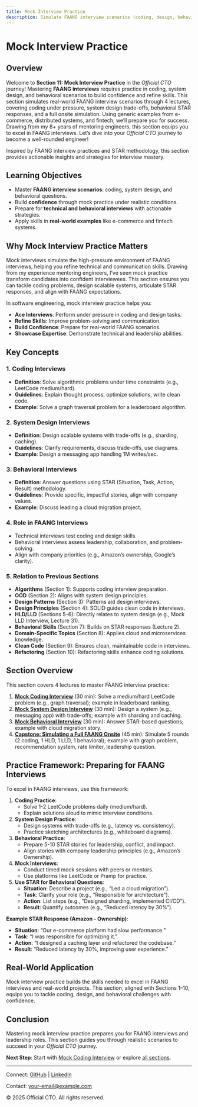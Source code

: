 ```yaml
---
title: Mock Interview Practice
description: Simulate FAANG interview scenarios (coding, design, behavioral) with examples from e-commerce, distributed systems, and fintech to build confidence for interviews.
---
```


# Mock Interview Practice

## Overview
Welcome to **Section 11: Mock Interview Practice** in the *Official CTO* journey! Mastering **FAANG interviews** requires practice in coding, system design, and behavioral scenarios to build confidence and refine skills. This section simulates real-world FAANG interview scenarios through 4 lectures, covering coding under pressure, system design trade-offs, behavioral STAR responses, and a full onsite simulation. Using generic examples from e-commerce, distributed systems, and fintech, we’ll prepare you for success. Drawing from my 8+ years of mentoring engineers, this section equips you to excel in FAANG interviews. Let’s dive into your *Official CTO* journey to become a well-rounded engineer!

Inspired by FAANG interview practices and STAR methodology, this section provides actionable insights and strategies for interview mastery.

## Learning Objectives
- Master **FAANG interview scenarios**: coding, system design, and behavioral questions.
- Build **confidence** through mock practice under realistic conditions.
- Prepare for **technical and behavioral interviews** with actionable strategies.
- Apply skills in **real-world examples** like e-commerce and fintech systems.

## Why Mock Interview Practice Matters
Mock interviews simulate the high-pressure environment of FAANG interviews, helping you refine technical and communication skills. Drawing from my experience mentoring engineers, I’ve seen mock practice transform candidates into confident interviewees. This section ensures you can tackle coding problems, design scalable systems, articulate STAR responses, and align with FAANG expectations.

In software engineering, mock interview practice helps you:
- **Ace Interviews**: Perform under pressure in coding and design tasks.
- **Refine Skills**: Improve problem-solving and communication.
- **Build Confidence**: Prepare for real-world FAANG scenarios.
- **Showcase Expertise**: Demonstrate technical and leadership abilities.

## Key Concepts
### 1. Coding Interviews
- **Definition**: Solve algorithmic problems under time constraints (e.g., LeetCode medium/hard).
- **Guidelines**: Explain thought process, optimize solutions, write clean code.
- **Example**: Solve a graph traversal problem for a leaderboard algorithm.

### 2. System Design Interviews
- **Definition**: Design scalable systems with trade-offs (e.g., sharding, caching).
- **Guidelines**: Clarify requirements, discuss trade-offs, use diagrams.
- **Example**: Design a messaging app handling 1M writes/sec.

### 3. Behavioral Interviews
- **Definition**: Answer questions using STAR (Situation, Task, Action, Result) methodology.
- **Guidelines**: Provide specific, impactful stories, align with company values.
- **Example**: Discuss leading a cloud migration project.

### 4. Role in FAANG Interviews
- Technical interviews test coding and design skills.
- Behavioral interviews assess leadership, collaboration, and problem-solving.
- Align with company priorities (e.g., Amazon’s ownership, Google’s clarity).

### 5. Relation to Previous Sections
- **Algorithms** (Section 1): Supports coding interview preparation.
- **OOD** (Section 2): Aligns with system design principles.
- **Design Patterns** (Section 3): Patterns aid design interviews.
- **Design Principles** (Section 4): SOLID guides clean code in interviews.
- **HLD/LLD** (Sections 5–6): Directly relates to system design (e.g., Mock LLD Interview, Lecture 31).
- **Behavioral Skills** (Section 7): Builds on STAR responses (Lecture 2).
- **Domain-Specific Topics** (Section 8): Applies cloud and microservices knowledge.
- **Clean Code** (Section 9): Ensures clean, maintainable code in interviews.
- **Refactoring** (Section 10): Refactoring skills enhance coding solutions.

## Section Overview
This section covers 4 lectures to master FAANG interview practice:
1. **[Mock Coding Interview](/sections/mocks/coding-interview)** (30 min): Solve a medium/hard LeetCode problem (e.g., graph traversal); example in leaderboard ranking.
2. **[Mock System Design Interview](/sections/mocks/system-design-interview)** (30 min): Design a system (e.g., messaging app) with trade-offs; example with sharding and caching.
3. **[Mock Behavioral Interview](/sections/mocks/behavioral-interview)** (30 min): Answer STAR-based questions; example with cloud migration story.
4. **[Capstone: Simulating a Full FAANG Onsite](/sections/mocks/full-onsite)** (45 min): Simulate 5 rounds (2 coding, 1 HLD, 1 LLD, 1 behavioral); example with graph problem, recommendation system, rate limiter, leadership question.

## Practice Framework: Preparing for FAANG Interviews
To excel in FAANG interviews, use this framework:
1. **Coding Practice**:
   - Solve 1-2 LeetCode problems daily (medium/hard).
   - Explain solutions aloud to mimic interview conditions.
2. **System Design Practice**:
   - Design systems with trade-offs (e.g., latency vs. consistency).
   - Practice sketching architectures (e.g., whiteboard diagrams).
3. **Behavioral Practice**:
   - Prepare 5-10 STAR stories for leadership, conflict, and impact.
   - Align stories with company leadership principles (e.g., Amazon’s Ownership).
4. **Mock Interviews**:
   - Conduct timed mock sessions with peers or mentors.
   - Use platforms like LeetCode or Pramp for practice.
5. **Use STAR for Behavioral Questions**:
   - **Situation**: Describe a project (e.g., “Led a cloud migration”).
   - **Task**: Clarify your role (e.g., “Responsible for architecture”).
   - **Action**: List steps (e.g., “Designed sharding, implemented CI/CD”).
   - **Result**: Quantify outcomes (e.g., “Reduced latency by 30%”).

**Example STAR Response (Amazon - Ownership)**:
- **Situation**: “Our e-commerce platform had slow performance.”
- **Task**: “I was responsible for optimizing it.”
- **Action**: “I designed a caching layer and refactored the codebase.”
- **Result**: “Reduced latency by 30%, improving user experience.”

## Real-World Application
Mock interview practice builds the skills needed to excel in FAANG interviews and real-world projects. This section, aligned with Sections 1–10, equips you to tackle coding, design, and behavioral challenges with confidence.

## Conclusion
Mastering mock interview practice prepares you for FAANG interviews and leadership roles. This section guides you through realistic scenarios to succeed in your *Official CTO* journey.

**Next Step**: Start with [Mock Coding Interview](/sections/mocks/coding-interview) or explore [all sections](/sections/).

---

<footer>
  <p>Connect: <a href="https://github.com/your-profile">GitHub</a> | <a href="https://linkedin.com/in/your-profile">LinkedIn</a></p>
  <p>Contact: <a href="mailto:your-email@example.com">your-email@example.com</a></p>
  <p>&copy; 2025 Official CTO. All rights reserved.</p>
</footer>